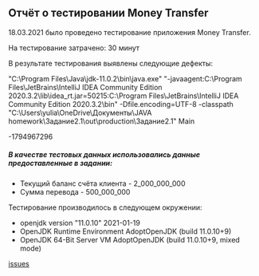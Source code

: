 ## Отчёт о тестировании Money Transfer

18.03.2021 было проведено тестирование приложения Money Transfer.

На тестирование затрачено: 30 минут

В результате тестирования выявлены следующие дефекты:

"C:\Program Files\Java\jdk-11.0.2\bin\java.exe" "-javaagent:C:\Program Files\JetBrains\IntelliJ IDEA Community Edition 2020.3.2\lib\idea_rt.jar=50215:C:\Program Files\JetBrains\IntelliJ IDEA Community Edition 2020.3.2\bin" -Dfile.encoding=UTF-8 -classpath "C:\Users\yulia\OneDrive\Документы\JAVA homework\Задание2.1\out\production\Задание2.1" Main

-1794967296

##### В качестве тестовых данных использовались данные предоставленные в задании:

* Текущий баланс счёта клиента -  2_000_000_000
* Сумма перевода - 500_000_000

Тестирование производилось в следующем окружении:

* openjdk version "11.0.10" 2021-01-19
* OpenJDK Runtime Environment AdoptOpenJDK (build 11.0.10+9)
* OpenJDK 64-Bit Server VM AdoptOpenJDK (build 11.0.10+9, mixed mode)

[issues](https://github.com/TakkiDakki/Number2.1/issues/1)


